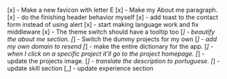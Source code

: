 [x] - Make a new favicon with letter E
[x] - Make my About me paragraph.
[x] - do the finishing header behavior myself
[x] - add toast to the contact form instead of using alert
[x] - start making language work and fix middleware
[x] - The theme switch should have a tooltip too
[_] - beautify the about me section.
[_] - Switch the dummy projects for my own 
[_] - add my own domain to resend
[_] - make the entire dictionary for the app.
[_] - when I click on a specific project it'll go to the project homepage.
[_] - update the projects image.
[_] - translate the description to portuguese.
[_] - update skill section
[_] - update experience section